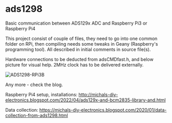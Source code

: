 # ads1298
Basic communication between ADS129x ADC and Raspberry Pi3 or Raspberry Pi4

This project consist of couple of files, they need to go into one common folder on RPi, then compiling needs some tweaks in Geany (Raspberry's programming tool). All described in  initial comments in source file(s).

Hardware connections to be deducted from adsCMDfast.h, and below picture for visual help. 2MHz clock has to be delivered externally.

![ADS1298-RPi3B](https://github.com/VikingsCat/ads1298/assets/39588517/5005ec2f-931a-4beb-b8af-e62f33f2919b)


Any more - check the blog.  

Raspberry Pi4 setup, installations: http://michals-diy-electronics.blogspot.com/2022/04/ads129x-and-bcm2835-library-and.html  

Data collection: https://michals-diy-electronics.blogspot.com/2020/01/data-collection-from-ads1298.html
